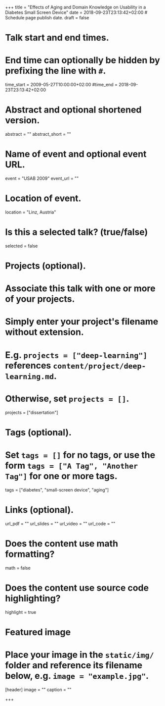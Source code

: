 +++
title = "Effects of Aging and Domain Knowledge on Usability in a Diabetes Small Screen Device"
date = 2018-09-23T23:13:42+02:00  # Schedule page publish date.
draft = false

# Talk start and end times.
#   End time can optionally be hidden by prefixing the line with `#`.
time_start = 2009-05-27T10:00:00+02:00
#time_end = 2018-09-23T23:13:42+02:00

# Abstract and optional shortened version.
abstract = ""
abstract_short = ""

# Name of event and optional event URL.
event = "USAB 2009"
event_url = ""

# Location of event.
location = "Linz, Austria"

# Is this a selected talk? (true/false)
selected = false

# Projects (optional).
#   Associate this talk with one or more of your projects.
#   Simply enter your project's filename without extension.
#   E.g. `projects = ["deep-learning"]` references `content/project/deep-learning.md`.
#   Otherwise, set `projects = []`.
projects = ["dissertation"]

# Tags (optional).
#   Set `tags = []` for no tags, or use the form `tags = ["A Tag", "Another Tag"]` for one or more tags.
tags = ["diabetes", "small-screen device", "aging"]

# Links (optional).
url_pdf = ""
url_slides = ""
url_video = ""
url_code = ""

# Does the content use math formatting?
math = false

# Does the content use source code highlighting?
highlight = true

# Featured image
# Place your image in the `static/img/` folder and reference its filename below, e.g. `image = "example.jpg"`.
[header]
image = ""
caption = ""

+++
